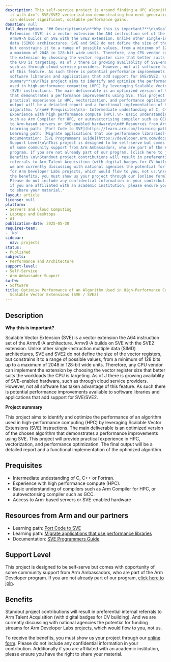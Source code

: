 ```yaml
---
description: This self-service project is around finding a HPC algorithm and accelerating
  it with Arm’s SVE/SVE2 vectorization—demonstrating how next-generation Arm hardware
  can deliver significant, scalable performance gains.
donation: null
full_description: "## Description\n\n**Why this is important?**\n\nScalable Vector
  Extension (SVE) is a vector extension the A64 instruction set of the Armv8-A architecture.
  Armv9-A builds on SVE with the SVE2 extension. Unlike other single-instruction multiple
  data (SIMD) architectures, SVE and SVE2 do not define the size of the vector registers,
  but constrains it to a range of possible values, from a minimum of 128 bits up to
  a maximum of 2048 in 128-bit wide units. Therefore, any CPU vendor can implement
  the extension by choosing the vector register size that better suits the workloads
  the CPU is targeting. As of J there is growing availablity of SVE-enabled hardware,
  such as through cloud service providers. However, not all software has taken advantage
  of this feature. As such there is potential performance improvements available to
  software libraries and applications that add support for SVE/SVE2. \n\n**Project
  summary**\n\nThis project aims to identify and optimize the performance of an algorithm
  used in high-performance computing (HPC) by leveraging Scalable Vector Extensions
  (SVE) instructions. The main deliverable is an optimized version of the chosen algorithm
  that demonstrates a performance improvements using SVE. This project will provide
  practical experience in HPC, vectorization, and performance optimization. The final
  output will be a detailed report and a functional implementation of the optimized
  algorithm. \n\n## Prequisites\n\n- Intermediate undestanding of C, C++ or Fortran.\n-
  Experience with high performance compute (HPC).\n- Basic understanding of compilers
  such as Arm Compiler for HPC, or autovectorising compiler such as GCC.\n- Access
  to Arm-based servers or SVE-enabled hardware\n\n## Resources from Arm and our partners\n\n-
  Learning path: [Port Code to SVE](https://learn.arm.com/learning-paths/servers-and-cloud-computing/sve/)\n-
  Learning path: [Migrate applications that use performance libraries](https://learn.arm.com/learning-paths/servers-and-cloud-computing/using-and-porting-performance-libs/)\n-
  Documentation: [SVE Programmers Guide](https://developer.arm.com/documentation/102476/0101/Programming-with-SVE)\n\n\n##
  Support Level\n\nThis project is designed to be self-serve but comes with opportunity
  of some community support from Arm Ambassadors, who are part of the Arm Developer
  program. If you are not already part of our program, [click here to join](https://www.arm.com/resources/developer-program?#register).\n\n##
  Benefits \n\nStandout project contributions will result in preferential internal
  referrals to Arm Talent Acquisition (with digital badges for CV building).  And
  we are currently discussing with national agencies the potential for funding streams
  for Arm Developer Labs projects, which would flow to you, not us.\n\nTo receive
  the benefits, you must show us your project through our [online form](https://forms.office.com/e/VZnJQLeRhD).
  Please do not include any confidential information in your contribution. Additionally
  if you are affiliated with an academic institution, please ensure you have the right
  to share your material."
layout: article
license: null
platform:
- Servers and Cloud Computing
- Laptops and Desktops
- AI
publication-date: 2025-05-30
requires-team:
- 'No'
sidebar:
  nav: projects
status:
- Published
subjects:
- Performance and Architecture
support-level:
- Self-Service
- Arm Ambassador Support
sw-hw:
- Software
title: Optimise Performance of an Algorithm Used in High-Performance Compute Using
  Scalable Vector Extensions (SVE / SVE2)
---
```


## Description

**Why this is important?**

Scalable Vector Extension (SVE) is a vector extension the A64 instruction set of the Armv8-A architecture. Armv9-A builds on SVE with the SVE2 extension. Unlike other single-instruction multiple data (SIMD) architectures, SVE and SVE2 do not define the size of the vector registers, but constrains it to a range of possible values, from a minimum of 128 bits up to a maximum of 2048 in 128-bit wide units. Therefore, any CPU vendor can implement the extension by choosing the vector register size that better suits the workloads the CPU is targeting. As of J there is growing availablity of SVE-enabled hardware, such as through cloud service providers. However, not all software has taken advantage of this feature. As such there is potential performance improvements available to software libraries and applications that add support for SVE/SVE2. 

**Project summary**

This project aims to identify and optimize the performance of an algorithm used in high-performance computing (HPC) by leveraging Scalable Vector Extensions (SVE) instructions. The main deliverable is an optimized version of the chosen algorithm that demonstrates a performance improvements using SVE. This project will provide practical experience in HPC, vectorization, and performance optimization. The final output will be a detailed report and a functional implementation of the optimized algorithm. 

## Prequisites

- Intermediate undestanding of C, C++ or Fortran.
- Experience with high performance compute (HPC).
- Basic understanding of compilers such as Arm Compiler for HPC, or autovectorising compiler such as GCC.
- Access to Arm-based servers or SVE-enabled hardware

## Resources from Arm and our partners

- Learning path: [Port Code to SVE](https://learn.arm.com/learning-paths/servers-and-cloud-computing/sve/)
- Learning path: [Migrate applications that use performance libraries](https://learn.arm.com/learning-paths/servers-and-cloud-computing/using-and-porting-performance-libs/)
- Documentation: [SVE Programmers Guide](https://developer.arm.com/documentation/102476/0101/Programming-with-SVE)


## Support Level

This project is designed to be self-serve but comes with opportunity of some community support from Arm Ambassadors, who are part of the Arm Developer program. If you are not already part of our program, [click here to join](https://www.arm.com/resources/developer-program?#register).

## Benefits 

Standout project contributions will result in preferential internal referrals to Arm Talent Acquisition (with digital badges for CV building).  And we are currently discussing with national agencies the potential for funding streams for Arm Developer Labs projects, which would flow to you, not us.

To receive the benefits, you must show us your project through our [online form](https://forms.office.com/e/VZnJQLeRhD). Please do not include any confidential information in your contribution. Additionally if you are affiliated with an academic institution, please ensure you have the right to share your material.